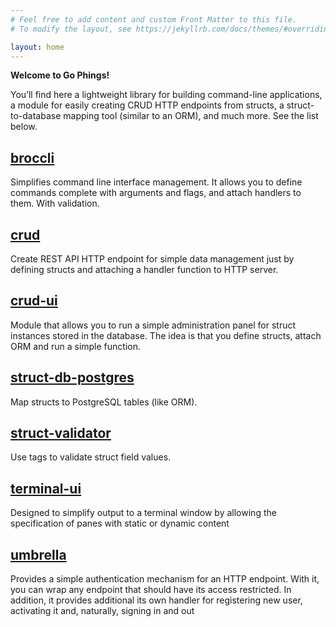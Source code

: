```yaml
---
# Feel free to add content and custom Front Matter to this file.
# To modify the layout, see https://jekyllrb.com/docs/themes/#overriding-theme-defaults

layout: home
---
```


**Welcome to Go Phings!**

You’ll find here a lightweight library for building command-line applications, a module for easily creating CRUD HTTP endpoints from structs, a struct-to-database mapping tool (similar to an ORM), and much more. See the list below.

## [broccli](https://github.com/go-phings/broccli/)
Simplifies command line interface management. It allows you to define commands complete with arguments and flags, and attach handlers to them. With validation.

## [crud](https://github.com/go-phings/crud/)
Create REST API HTTP endpoint for simple data management just by defining structs and attaching a handler function to HTTP server.

## [crud-ui](https://github.com/go-phings/crud-ui/)
Module that allows you to run a simple administration panel for struct instances stored in the database. The idea is that you define structs, attach ORM and run a simple function.

## [struct-db-postgres](https://github.com/go-phings/struct-db-postgres/)
Map structs to PostgreSQL tables (like ORM).

## [struct-validator](https://github.com/go-phings/struct-validator/)
Use tags to validate struct field values.

## [terminal-ui](https://github.com/go-phings/terminal-ui/)
Designed to simplify output to a terminal window by allowing the specification of panes with static or dynamic content

## [umbrella](https://github.com/go-phings/umbrella/)
Provides a simple authentication mechanism for an HTTP endpoint. With it, you can wrap any endpoint that should have its access restricted. In addition, it provides additional its own handler for registering new user, activating it and, naturally, signing in and out
